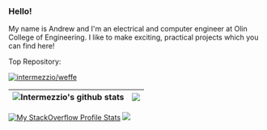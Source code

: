 ### Hello!

My name is Andrew and I'm an electrical and computer engineer at Olin College of Engineering.
I like to make exciting, practical projects which you can find here!

Top Repository:

[![intermezzio/weffe](https://github-readme-stats.vercel.app/api/pin/?username=intermezzio&repo=weffe)](https://github.com/intermezzio/weffe)

| <img align="center" src="https://github-readme-stats.vercel.app/api?username=intermezzio&show_icons=true&include_all_commits=true&hide_border=true" alt="Intermezzio's github stats" /> | <img align="center" src="https://github-readme-stats.vercel.app/api/top-langs/?username=intermezzio&layout=compact&hide=SCSS,CMake,MATLAB&langs_count=8&hide_border=true" /> |
| ------------- | ------------- |

[![My StackOverflow Profile Stats](https://stackexchange.com/users/flair/17817750.png)](https://stackoverflow.com/users/12940893/andrew-mascillaro)
![](https://hit.yhype.me/github/profile?user_id=31703249)
